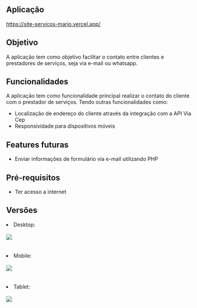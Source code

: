 ## Aplicação
https://site-servicos-mario.vercel.app/

## Objetivo
<p>A aplicação tem como objetivo facilitar o contato entre clientes e prestadores de serviços, seja via e-mail ou whatsapp.</p>

## Funcionalidades
<p>A aplicação tem como funcionalidade principal realizar o contato do cliente com o prestador de serviços. Tendo outras funcionalidades como:</p>
<ul>  
  <li>Localização de endereço do cliente através da integração com a API Via Cep</li>
<li>Responsividade para dispositivos móveis</li>
</ul>

## Features futuras
<ul>
  <li>Enviar informações de formulário via e-mail utilizando PHP</li>  
</ul>

## Pré-requisitos
<ul>
  <li>Ter acesso a internet</li>
</ul>

## Versões
<div>
  <li>Desktop:</li> <br>
  <img src="https://github.com/tiagorodri-dev/site-servicos-mario/assets/68871083/94f1c3b3-0462-4700-9877-e34556de5bd7"><br><br><br>

  <li>Mobile:</li> <br>
  <img src="https://github.com/tiagorodri-dev/site-servicos-mario/assets/68871083/2d933f22-442f-4db0-8b7e-66605a7b1a4f"><br><br><br>

  <li>Tablet:</li> <br>
  <img src="https://github.com/tiagorodri-dev/site-servicos-mario/assets/68871083/2f3387b2-358a-4704-9099-ea8cb7e70fcf">
</div>
